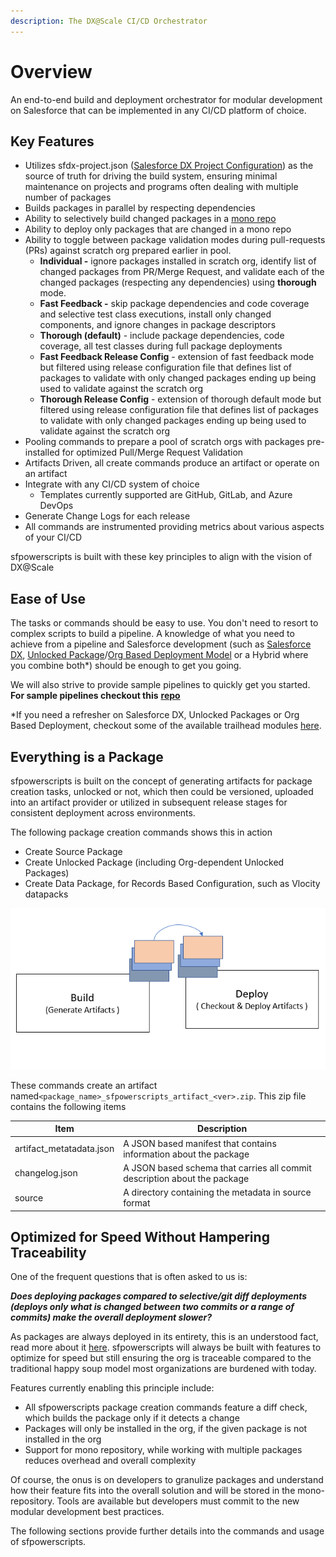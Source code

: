 ```yaml
---
description: The DX@Scale CI/CD Orchestrator
---
```


# Overview

An end-to-end build and deployment orchestrator for modular development on Salesforce that can be implemented in any CI/CD platform of choice.&#x20;

## **Key Features**

* Utilizes sfdx-project.json ([Salesforce DX Project Configuration](https://developer.salesforce.com/docs/atlas.en-us.sfdx\_dev.meta/sfdx\_dev/sfdx\_dev\_ws\_config.htm)) as the source of truth for driving the build system, ensuring minimal maintenance on projects and programs often dealing with multiple number of packages
* Builds packages in parallel by respecting dependencies
* Ability to selectively build changed packages in a [mono repo](https://en.wikipedia.org/wiki/Monorepo)
* Ability to deploy only packages that are changed in a mono repo
* Ability to toggle between package validation modes during pull-requests (PRs) against scratch org prepared earlier in pool.
  * **Individual -** ignore packages installed in scratch org, identify list of changed packages from PR/Merge Request, and validate each of the changed packages (respecting any dependencies) using **thorough** mode.
  * **Fast Feedback -** skip package dependencies and code coverage and selective test class executions, install only changed components, and ignore changes in package descriptors &#x20;
  * **Thorough (default)** - include package dependencies, code coverage, all test classes during full package deployments
  * **Fast Feedback Release Config** - extension of fast feedback mode but filtered using release configuration file that defines list of packages to validate with only changed packages ending up being used to validate against the scratch org
  * **Thorough Release Config** -  extension of thorough default mode but filtered using release configuration file that defines list of packages to validate with only changed packages ending up being used to validate against the scratch org
* Pooling commands to prepare a pool of scratch orgs with packages pre-installed for optimized Pull/Merge Request Validation
* Artifacts Driven, all create commands produce an artifact or operate on an artifact
* Integrate with any CI/CD system of choice
  * Templates currently supported are GitHub, GitLab, and Azure DevOps
* Generate Change Logs for each release
* All commands are instrumented providing metrics about various aspects of your CI/CD

sfpowerscripts is built with these key principles to align with the vision of DX@Scale

## Ease of Use

The tasks or commands should be easy to use. You don't need to resort to complex scripts to build a pipeline. A knowledge of what you need to achieve from a pipeline and Salesforce development (such as [Salesforce DX](https://developer.salesforce.com/docs/atlas.en-us.sfdx\_dev.meta/sfdx\_dev/sfdx\_dev\_intro.htm), [Unlocked Package](https://developer.salesforce.com/docs/atlas.en-us.sfdx\_dev.meta/sfdx\_dev/sfdx\_dev\_unlocked\_pkg\_intro.htm)/[Org Based Deployment Model](https://trailhead.salesforce.com/content/learn/modules/org-development-model) or a Hybrid where you combine both\*) should be enough to get you going.

We will also strive to provide sample pipelines to quickly get you started. **For sample pipelines checkout this** [**repo**](https://github.com/dxatscale/dxatscale-template)

\*If you need a refresher on Salesforce DX, Unlocked Packages or Org Based Deployment, checkout some of the available trailhead modules [here](https://trailhead.salesforce.com/en/users/dxatscale/trailmixes/sfdx-devops-starter-pack).

## Everything is a Package

sfpowerscripts is built on the concept of generating artifacts for package creation tasks, unlocked or not, which then could be versioned, uploaded into an artifact provider or utilized in subsequent release stages for consistent deployment across environments.

The following package creation commands shows this in action

* Create Source Package
* Create Unlocked Package (including Org-dependent Unlocked Packages)
* Create Data Package, for Records Based Configuration, such as Vlocity datapacks

![](<../.gitbook/assets/image (5).png>)

These commands create an artifact named`<package_name>_sfpowerscripts_artifact_<ver>.zip`. This zip file contains the following items

| Item                      | Description                                                               |
| ------------------------- | ------------------------------------------------------------------------- |
| artifact\_metatadata.json | A JSON based manifest that contains information about the package         |
| changelog.json            | A JSON based schema that carries all commit description about the package |
| source                    | A directory containing the metadata in source format                      |

## Optimized for Speed Without Hampering Traceability

One of the frequent questions that is often asked to us is:

_**Does deploying packages compared to selective/git diff deployments (deploys only what is changed between two commits or a range of commits) make the overall deployment slower?**_

As packages are always deployed in its entirety, this is an understood fact, read more about it [here](../development-practices/modular-deployment.md). sfpowerscripts will always be built with features to optimize for speed but still ensuring the org is traceable compared to the traditional happy soup model most organizations are burdened with today.

Features currently enabling this principle include:

* All sfpowerscripts package creation commands feature a diff check, which builds the package only if it detects a change
* Packages will only be installed in the org, if the given package is not installed in the org
* Support for mono repository, while working with multiple packages reduces overhead and overall complexity

Of course, the onus is on developers to granulize packages and understand how their feature fits into the overall solution and will be stored in the mono-repository.  Tools are available but developers must commit to the new modular development best practices. &#x20;

The following sections provide further details into the commands and usage of sfpowerscripts.

